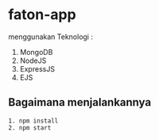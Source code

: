 # faton-app
menggunakan Teknologi :
1. MongoDB
2. NodeJS
3. ExpressJS
4. EJS

## Bagaimana menjalankannya
``` 
1. npm install
2. npm start
```
